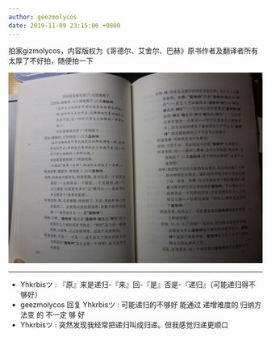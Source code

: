 ```yaml
---
author: geezmolycos
date: 2019-11-09 23:15:00 +0800
---
```


拍家gizmolycos，内容版权为《哥德尔、艾舍尔、巴赫》原书作者及翻译者所有 太厚了不好拍，随便拍一下

![](/assets/images/qq-zone/2019-11-09-godel.jpg)

---

- Yhkrbisツ : 『原』来是递归-『来』回-『是』否是-『递归』（可能递归得不够好）
- geezmolycos 回复 Yhkrbisツ : 可能递归的不够好 能通过 递增难度的 归纳方法变 的 不一定 够 好
- Yhkrbisツ : 突然发现我经常把递归叫成归递。但我感觉归递更顺口
